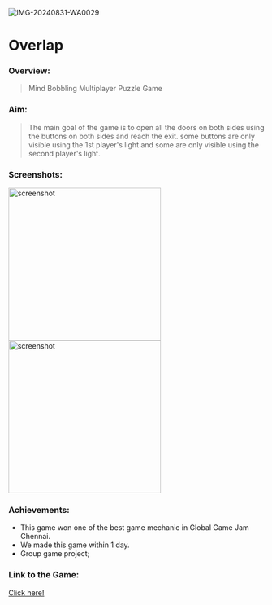 ![IMG-20240831-WA0029](https://github.com/user-attachments/assets/a04e4b6f-3742-483a-8b72-299a5ac299dc)
 # Overlap

### Overview:
> Mind Bobbling Multiplayer Puzzle Game

### Aim:
>The main goal of the game is to open all the doors on both sides using the buttons on both sides and reach the exit. some buttons are only visible using the 1st player's light and some are only visible using the second player's light.

### Screenshots:
<img src="https://github.com/user-attachments/assets/d425ae4e-4028-4a88-a8f8-36b74d3d06e4.png" alt="screenshot" width="300"/> <img src="https://user-images.githubusercontent.com/83337255/156596484-90780cb3-8cfa-4641-9a85-d2971abd943e.png" alt="screenshot" width="300"/>

### Achievements:

* This game won one of the best game mechanic in Global Game Jam Chennai.
* We made this game within 1 day.
* Group game project;

### Link to the Game:
[Click here!](https://globalgamejam.org/2022/games/overlap-8)
